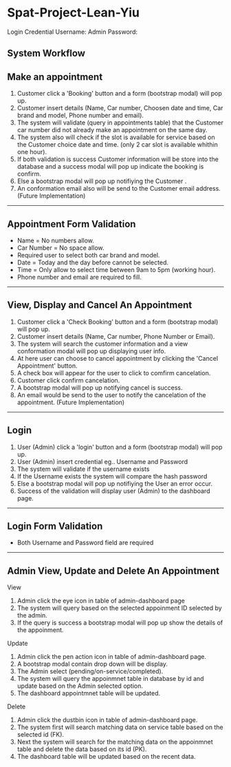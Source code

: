 # Spat-Project-Lean-Yiu

Login Credential
Username: Admin
Password: 

System Workflow
-----------------------------------------
Make an appointment
-----------------------------------------
1. Customer click a 'Booking' button and a form (bootstrap modal) will pop up.
2. Customer  insert details (Name, Car number, Choosen date and time, Car brand and model, Phone number and email).
3. The system will validate (query in appointments table) that the Customer  car number did not already make an appointment on the same day.
4. The system also will check if the slot is available for service based on the Customer  choice date and time. (only 2 car slot is available whithin one hour).
5. If both validation is success Customer information will be store into the database and a success modal will pop up indicate the booking is confirm.
6. Else a bootstrap modal will pop up notifiying the Customer . 
7. An conformation email also will be send to the Customer email address. (Future Implementation)

-------------------------------------------
Appointment Form Validation
-------------------------------------------
- Name = No numbers allow.
- Car Number = No space allow.
- Required user to select both car brand and model.
- Date = Today and the day before cannot be selected.
- Time = Only allow to select time between 9am to 5pm (working hour).
- Phone number and email are required to fill.

-------------------------------------------
View, Display and Cancel An Appointment
-------------------------------------------
1. Customer click a 'Check Booking' button and a form (bootstrap modal) will pop up.
2. Customer insert details (Name, Car number, Phone Number or Email).
3. The system will search the customer information and a view conformation modal will pop up displaying user info.
4. At here user can choose to cancel appointment by clicking the 'Cancel Appointment' button.
5. A check box will appear for the user to click to comfirm cancelation.
6. Customer click confirm cancelation.
7. A bootstrap modal will pop up notifying cancel is success.
8. An email would be send to the user to notify the cancelation of the appointment. (Future Implementation)

-------------------------------------------
Login
-------------------------------------------
1. User (Admin) click a 'login' button and a form (bootstrap modal) will pop up.
2. User (Admin) insert credential eg.. Username and Password
3. The system will validate if the username exists
4. If the Username exists the system will compare the hash password
5. Else a bootstrap modal will pop up notifiying the User an error occur.
6. Success of the validation will display user (Admin) to the dashboard page.
   
-------------------------------------------
Login Form Validation
-------------------------------------------
- Both Username and Password field are required

-------------------------------------------
Admin View, Update and Delete An Appointment
-------------------------------------------
View
1. Admin click the eye icon in table of admin-dashboard page
2. The system will query based on the selected appoinment ID selected by the admin.
3. If the query is success a bootstrap modal will pop up show the details of the appoinment.

Update 
1. Admin click the pen action icon in table of admin-dashboard page.
2. A bootstrap modal contain drop down will be display.
3. The Admin select (pending/on-service/completed).
4. The system will query the appoinmnet table in database by id and update based on the Admin selected option. 
5. The dashboard appointmnet table will be updated.

Delete
1. Admin click the dustbin icon in table of admin-dashboard page.
2. The system first will search matching data on service table based on the selected id (FK).
3. Next the system will search for the matching data on the appoinmnet table and delete the data based on its id (PK).
4. The dashboard table will be updated based on the recent data.

